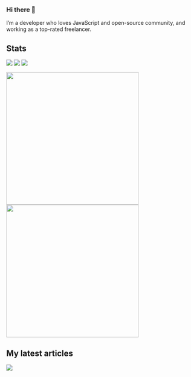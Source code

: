 ### Hi there 👋

I’m a developer who loves JavaScript and open-source community, and working as a top-rated freelancer.

## Stats
<a href="#"><img src="https://readme.rocks/api/view/641b5deaa6550999ac4331d0" /></a>
<a href="https://stackoverflow.com/users/8574166/sametcodes"><img src="https://readme.rocks/api/view/641b5e30a6550999ac4331d2" /></a>
<a href="https://codewars.com/users/sametcodes"><img src="https://readme.rocks/api/view?queryConfig%5Busername%5D=sametcodes&id=641b2efa3e90e7e555cdacd7" /></a>

<a href="#"><img src="https://readme.rocks/api/view/643c42bd678ac96541ecd4dd" width="350" /></a>
<a href="#"><img src="https://readme.rocks/api/view/6431b559ddde9c1558a16fe6" width="350" /></a>

## My latest articles
<a href="https://dev.to/sametcodes">
   <img src="https://readme.rocks/api/view?queryConfig%5Busername%5D=sametcodes&queryConfig%5Bcount%5D=3&id=641c6e78c50c62ccdb646278" />
</a>
